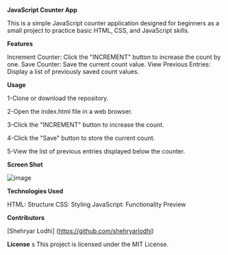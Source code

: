 **JavaScript Counter App**

This is a simple JavaScript counter application designed for beginners as a small project to practice basic HTML, CSS, and JavaScript skills.


**Features**

Increment Counter:     		Click the "INCREMENT" button to increase the count by one.
Save Counter:          		Save the current count value.
View Previous Entries: 		Display a list of previously saved count values.


**Usage**

1-Clone or download the repository.

2-Open the index.html file in a web browser.

3-Click the "INCREMENT" button to increase the count.

4-Click the "Save" button to store the current count.

5-View the list of previous entries displayed below the counter.

**Screen Shot**

![image](https://github.com/shehryarlodhi/JavaScript-Practise/assets/102411526/b600b1f3-ea3c-4e31-9bd4-ee09eed2e1ec)


**Technologies Used**

HTML: Structure
CSS: Styling
JavaScript: Functionality Preview

**Contributors**

[Shehryar Lodhi] (https://github.com/shehryarlodhi)

**License**
s
This project is licensed under the MIT License.
